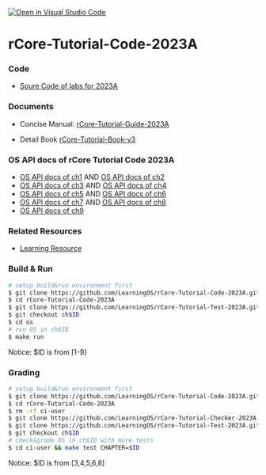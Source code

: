 [![Open in Visual Studio Code](https://classroom.github.com/assets/open-in-vscode-718a45dd9cf7e7f842a935f5ebbe5719a5e09af4491e668f4dbf3b35d5cca122.svg)](https://classroom.github.com/online_ide?assignment_repo_id=12614755&assignment_repo_type=AssignmentRepo)
# rCore-Tutorial-Code-2023A

### Code
- [Soure Code of labs for 2023A](https://github.com/LearningOS/rCore-Tutorial-Code-2023A)
### Documents

- Concise Manual: [rCore-Tutorial-Guide-2023A](https://LearningOS.github.io/rCore-Tutorial-Guide-2023A/)

- Detail Book [rCore-Tutorial-Book-v3](https://rcore-os.github.io/rCore-Tutorial-Book-v3/)


### OS API docs of rCore Tutorial Code 2023A
- [OS API docs of ch1](https://learningos.github.io/rCore-Tutorial-Code-2023A/ch1/os/index.html)
  AND [OS API docs of ch2](https://learningos.github.io/rCore-Tutorial-Code-2023A/ch2/os/index.html)
- [OS API docs of ch3](https://learningos.github.io/rCore-Tutorial-Code-2023A/ch3/os/index.html)
  AND [OS API docs of ch4](https://learningos.github.io/rCore-Tutorial-Code-2023A/ch4/os/index.html)
- [OS API docs of ch5](https://learningos.github.io/rCore-Tutorial-Code-2023A/ch5/os/index.html)
  AND [OS API docs of ch6](https://learningos.github.io/rCore-Tutorial-Code-2023A/ch6/os/index.html)
- [OS API docs of ch7](https://learningos.github.io/rCore-Tutorial-Code-2023A/ch7/os/index.html)
  AND [OS API docs of ch8](https://learningos.github.io/rCore-Tutorial-Code-2023A/ch8/os/index.html)
- [OS API docs of ch9](https://learningos.github.io/rCore-Tutorial-Code-2023A/ch9/os/index.html)

### Related Resources
- [Learning Resource](https://github.com/LearningOS/rust-based-os-comp2022/blob/main/relatedinfo.md)


### Build & Run

```bash
# setup build&run environment first
$ git clone https://github.com/LearningOS/rCore-Tutorial-Code-2023A.git
$ cd rCore-Tutorial-Code-2023A
$ git clone https://github.com/LearningOS/rCore-Tutorial-Test-2023A.git user
$ git checkout ch$ID
$ cd os
# run OS in ch$ID
$ make run
```
Notice: $ID is from [1-9]

### Grading

```bash
# setup build&run environment first
$ git clone https://github.com/LearningOS/rCore-Tutorial-Code-2023A.git
$ cd rCore-Tutorial-Code-2023A
$ rm -rf ci-user
$ git clone https://github.com/LearningOS/rCore-Tutorial-Checker-2023A.git ci-user
$ git clone https://github.com/LearningOS/rCore-Tutorial-Test-2023A.git ci-user/user
$ git checkout ch$ID
# check&grade OS in ch$ID with more tests
$ cd ci-user && make test CHAPTER=$ID
```
Notice: $ID is from [3,4,5,6,8]
